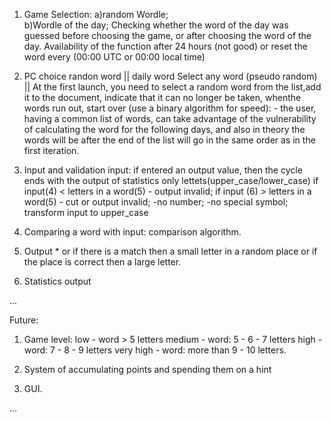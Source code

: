 1. Game Selection:
	a)random Wordle; 	
	b)Wordle of the day;
		Checking whether the word of the day was guessed before choosing 
		the game, or after choosing the word of the day.
		Availability of the function after 24 hours (not good) 
		or reset the word every (00:00 UTC or 00:00 local time)

2. PC choice randon word || daily word
	Select any word (pseudo random) || At the first launch, you need to select 
	a random word from the list,add it to the document, indicate that it can 
	no longer be taken, whenthe words run out, start over (use a binary algorithm for speed):
		- the user, having a common list of words, can take advantage 
		of the vulnerability of calculating the word for the following days,
		and also in theory the words will be after the end of the list will 
		go in the same order as in the first iteration.
 
3. Input and validation input:
    if entered an output value, then the cycle ends with the output of statistics
	only lettets(upper_case/lower_case) 
	if input(4) < letters in a word(5) - output invalid;
	if input (6) > letters in a word(5) - cut or output invalid;
		-no number;
		-no special symbol;
	transform input to upper_case
 
4. Comparing a word with input:
	comparison algorithm.

5. Output * or if there is a match then a small letter in a random
   place or if the place is correct then a large letter.

6. Statistics output

...


Future:

1. Game level:
	low - word > 5 letters
	medium - word: 5 - 6 - 7 letters
	high - word: 7 - 8 - 9 letters
	very high - word: more than 9 - 10 letters.

2. System of accumulating points and spending them on a hint

3. GUI.

...